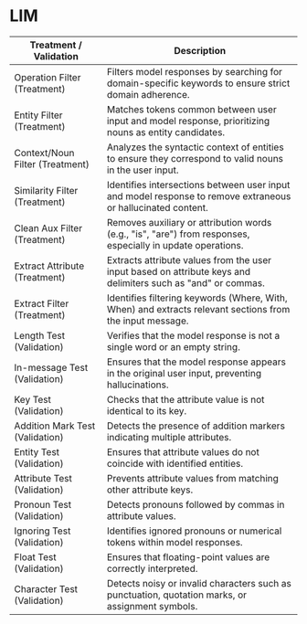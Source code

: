 # LIM

| Treatment / Validation | Description |
|-----------------------|-------------|
| Operation Filter (Treatment) | Filters model responses by searching for domain-specific keywords to ensure strict domain adherence. |
| Entity Filter (Treatment) | Matches tokens common between user input and model response, prioritizing nouns as entity candidates. |
| Context/Noun Filter (Treatment) | Analyzes the syntactic context of entities to ensure they correspond to valid nouns in the user input. |
| Similarity Filter (Treatment) | Identifies intersections between user input and model response to remove extraneous or hallucinated content. |
| Clean Aux Filter (Treatment) | Removes auxiliary or attribution words (e.g., "is", "are") from responses, especially in update operations. |
| Extract Attribute (Treatment) | Extracts attribute values from the user input based on attribute keys and delimiters such as "and" or commas. |
| Extract Filter (Treatment) | Identifies filtering keywords (Where, With, When) and extracts relevant sections from the input message. |
| Length Test (Validation) | Verifies that the model response is not a single word or an empty string. |
| In-message Test (Validation) | Ensures that the model response appears in the original user input, preventing hallucinations. |
| Key Test (Validation) | Checks that the attribute value is not identical to its key. |
| Addition Mark Test (Validation) | Detects the presence of addition markers indicating multiple attributes. |
| Entity Test (Validation) | Ensures that attribute values do not coincide with identified entities. |
| Attribute Test (Validation) | Prevents attribute values from matching other attribute keys. |
| Pronoun Test (Validation) | Detects pronouns followed by commas in attribute values. |
| Ignoring Test (Validation) | Identifies ignored pronouns or numerical tokens within model responses. |
| Float Test (Validation) | Ensures that floating-point values are correctly interpreted. |
| Character Test (Validation) | Detects noisy or invalid characters such as punctuation, quotation marks, or assignment symbols. |
